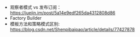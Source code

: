 
- 观察者模式 vs 发布订阅：https://juejin.im/post/5a14e9edf265da4312808d86
- Factory Builder
- 模板方法和策略模式区别: https://blog.csdn.net/Shenpibaipao/article/details/77427878